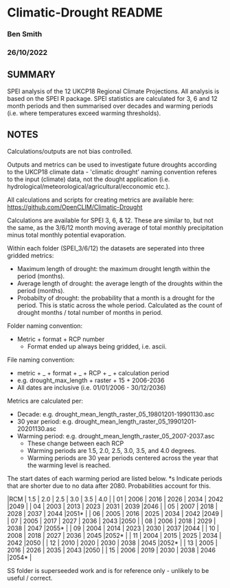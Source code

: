 # Climatic-Drought README
### Ben Smith
### 26/10/2022

## SUMMARY

SPEI analysis of the 12 UKCP18 Regional Climate Projections. All analysis is based on the SPEI R package.
SPEI statistics are calculated for 3, 6 and 12 month periods and then summarised over decades and warming periods (i.e. where temperatures exceed warming thresholds).

## NOTES

Calculations/outputs are not bias controlled.

Outputs and metrics can be used to investigate future droughts according to the UKCP18 climate data - 'climatic drought' naming convention referes to the input (climate) data, not the dought application (i.e. hydrological/meteorological/agricultural/ecconomic etc.).

All calculations and scripts for creating metrics are available here: 
https://github.com/OpenCLIM/Climatic-Drought


Calculations are available for SPEI 3, 6, & 12. These are similar to, but not the same, as the 3/6/12 month moving average of total monthly precipitation minus total monthly potential evaporation.

Within each folder (SPEI_3/6/12) the datasets are seperated into three gridded metrics:
- Maximum length of drought: the maximum drought length within the period (months).
- Average length of drought: the average length of the droughts within the period (months).
- Probabilty of drought: the probability that a month is a drought for the period. This is static across the whole period. Calculated as the count of drought months / total number of months in period.

Folder naming convention: 
- Metric + format + RCP number
    - Format ended up always being gridded, i.e. ascii.

File naming convention: 
- metric + _ + format + _ + RCP + _ + calculation period
- e.g. drought_max_length + raster + 15 + 2006-2036
- All dates are inclusive (i.e. 01/01/2006 - 30/12/2036)

Metrics are calculated per:
- Decade: e.g. drought_mean_length_raster_05_19801201-19901130.asc
- 30 year period: e.g. drought_mean_length_raster_05_19901201-20201130.asc
- Warming period: e.g. drought_mean_length_raster_05_2007-2037.asc
    - These change between each RCP
    - Warming periods are 1.5, 2.0, 2.5, 3.0, 3.5, and 4.0 degrees.
    - Warming periods are 30 year periods centered across the year that the warming level is reached.

The start dates of each warming period are listed below. *s Indicate periods that are shorter due to no data after 2080. Probabilities account for this.
    
|RCM | 1.5  | 2.0  | 2.5  | 3.0  | 3.5  | 4.0 |
| 01 | 2006 | 2016 | 2026 | 2034 | 2042 |2049 |
| 04 | 2003 | 2013 | 2023 | 2031 | 2039 |2046 |
| 05 | 2007 | 2018 | 2028 | 2037 | 2044 |2051* |
| 06 | 2005 | 2016 | 2025 | 2034 | 2042 |2049 |
| 07 | 2005 | 2017 | 2027 | 2036 | 2043 |2050 |
| 08 | 2006 | 2018 | 2029 | 2038 | 2047 |2055* |
| 09 | 2004 | 2014 | 2023 | 2030 | 2037 |2044 |
| 10 | 2008 | 2018 | 2027 | 2036 | 2045 |2052* |
| 11 | 2004 | 2015 | 2025 | 2034 | 2042 |2050 |
| 12 | 2010 | 2020 | 2030 | 2038 | 2045 |2052* |
| 13 | 2005 | 2016 | 2026 | 2035 | 2043 |2050 |
| 15 | 2006 | 2019 | 2030 | 2038 | 2046 |2054* |

SS folder is superseeded work and is for reference only - unlikely to be useful / correct.

